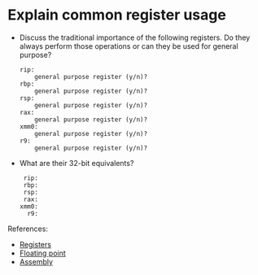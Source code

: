 # Explain common register usage

- Discuss the traditional importance of the following registers.  Do they always perform those operations or can they be used for general purpose?

    ```text
    rip:
        general purpose register (y/n)?
    rbp:
        general purpose register (y/n)?
    rsp:
        general purpose register (y/n)?
    rax:
        general purpose register (y/n)?
    xmm0:
        general purpose register (y/n)?
    r9:
        general purpose register (y/n)?
    ```

- What are their 32-bit equivalents?

    ```text
     rip:
     rbp:
     rsp:
     rax:
    xmm0:
      r9:
    ```


References:

- [Registers](https://wiki.cdot.senecacollege.ca/wiki/X86_64_Register_and_Instruction_Quick_Start)
- [Floating point](https://www.cs.uaf.edu/courses/cs301/2014-fall/notes/float-asm/)
- [Assembly](https://www.recurse.com/blog/7-understanding-c-by-learning-assembly)
